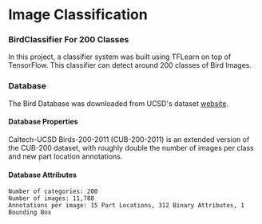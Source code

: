 # Image Classification
### BirdClassifier For 200 Classes
In this project, a classifier system was built using TFLearn on top of TensorFlow. This classifier can detect around 200 classes of Bird Images. 

### Database
The Bird Database was downloaded from UCSD's dataset [website](http://www.vision.caltech.edu/visipedia/CUB-200-2011.html). 

#### Database Properties
Caltech-UCSD Birds-200-2011 (CUB-200-2011) is an extended version of the CUB-200 dataset, with roughly double the number of images per class and new part location annotations.

#### Database Attributes
	Number of categories: 200
	Number of images: 11,788
	Annotations per image: 15 Part Locations, 312 Binary Attributes, 1 Bounding Box
	

